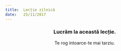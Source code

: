 ```yaml
---
title:  Lecție zilnică
date:   25/11/2017
---
```


### <center>Lucrăm la această lecție.</center>
<center>Te rog intoarce-te mai tarziu.</center>